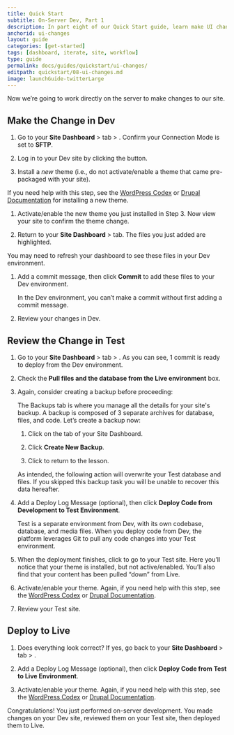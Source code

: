 ```yaml
---
title: Quick Start
subtitle: On-Server Dev, Part 1
description: In part eight of our Quick Start guide, learn make UI changes on your site.
anchorid: ui-changes
layout: guide
categories: [get-started]
tags: [dashboard, iterate, site, workflow]
type: guide
permalink: docs/guides/quickstart/ui-changes/
editpath: quickstart/08-ui-changes.md
image: launchGuide-twitterLarge
---
```


Now we’re going to work directly on the server to make changes to our site.


## Make the Change in Dev

1. Go to your **Site Dashboard** > <Icon icon="wrench" text="Dev"/> tab > <Icon icon="embed-close" text="Code"/>. Confirm your Connection Mode is set to **SFTP**.

1. Log in to your Dev site by clicking the <Icon icon="new-window-alt" text="Site Admin"/> button.

1. Install a _new_ theme (i.e., do not activate/enable a theme that came pre-packaged with your site).

If you need help with this step, see the [WordPress Codex](https://codex.wordpress.org/Using_Themes#Adding_New_Themes_using_the_Administration_Panels) or [Drupal Documentation](https://www.drupal.org/docs/user_guide/en/extend-theme-install.html) for installing a new theme.

1. Activate/enable the new theme you just installed in Step 3. Now view your site to confirm the theme change.

1. Return to your **Site Dashboard** > <Icon icon="wrench" text="Dev"/> tab. The files you just added are highlighted.

  <Alert title="Note" type="info">

  You may need to refresh your dashboard to see these files in your Dev environment.

  </Alert>

1. Add a commit message, then click **Commit** to add these files to your Dev environment.

    <Alert title="Note" type="info">

    In the Dev environment, you can’t make a commit without first adding a commit message.

    </Alert>

1. Review your changes in Dev.

## Review the Change in Test

1. Go to your **Site Dashboard** > <Icon icon="equalizer" text="Test" /> tab > <Icon icon="refresh" text="Deploys" />. As you can see, 1 commit is ready to deploy from the Dev environment.

1. Check the **Pull files and the database from the Live environment** box.

1. Again, consider creating a backup before proceeding:

    <Accordion title="Create Backup (optional)" id="create-backup" >

    The Backups tab is where you manage all the details for your site's backup. A backup is composed of 3 separate archives for database, files, and code. Let’s create a backup now:

    1. Click <Icon icon="cloud-upload" text="Backups"/> on the <Icon icon="wrench" text="Dev"/> tab of your Site Dashboard.

    1. Click **Create New Backup**.

    1. Click <Icon icon="refresh" text="Deploys"/> to return to the lesson.

    </Accordion>

    <Alert title="Warning" type="danger">

      As intended, the following action will overwrite your Test database and files. If you skipped this backup task you will be unable to recover this data hereafter.

    </Alert>

1. Add a Deploy Log Message (optional), then click **Deploy Code from Development to Test Environment**.

    <Accordion title="Deploy Commits to Test (optional)" id="understand-deploy" icon="lightbulb">

    Test is a separate environment from Dev, with its own codebase, database, and media files. When you deploy code from Dev, the platform leverages Git to pull any code changes into your Test environment.

    </Accordion>

1. When the deployment finishes, click <Icon icon="new-window-alt" text="Site Admin"/> to go to your Test site. Here you’ll notice that your theme is installed, but not active/enabled. You’ll also find that your content has been pulled “down” from Live.

1. Activate/enable your theme. Again, if you need help with this step, see the [WordPress Codex](https://codex.wordpress.org/Using_Themes) or [Drupal Documentation](https://www.drupal.org/docs/user_guide/en/extend-theme-install.html).

1. Review your Test site. 

## Deploy to Live

1. Does everything look correct? If yes, go back to your **Site Dashboard** > <Icon icon="cardio" text="Live"/> tab > <Icon icon="refresh" text="Deploys"/>.

1. Add a Deploy Log Message (optional), then click **Deploy Code from Test to Live Environment**.

1. Activate/enable your theme. Again, if you need help with this step, see the [WordPress Codex](https://codex.wordpress.org/Using_Themes) or [Drupal Documentation](https://www.drupal.org/docs/user_guide/en/extend-theme-install.html).

Congratulations! You just performed on-server development. You made changes on your Dev site, reviewed them on your Test site, then deployed them to Live.
